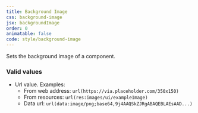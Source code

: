 ```yaml
---
title: Background Image
css: background-image
jsx: backgroundImage
order: 0
animatable: false
code: style/background-image
---
```


Sets the background image of a component.

### Valid values

- Url value. Examples:
  - From web address: `url(https://via.placeholder.com/350x150)`
  - From resources: `url(res:images/ui/exampleImage)`
  - Data url: `url(data:image/png;base64,9j4AAQSkZJRgABAQEBLAEsAAD...)`
